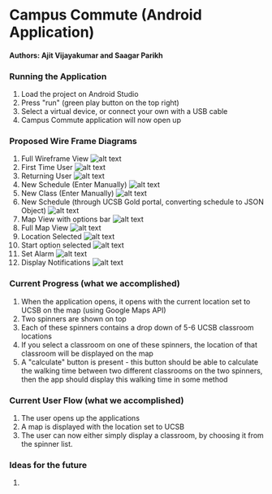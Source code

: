 # Campus Commute (Android Application)
#### Authors: Ajit Vijayakumar and Saagar Parikh 
### Running the Application 
1. Load the project on Android Studio 
2. Press "run" (green play button on the top right)
3. Select a virtual device, or connect your own with a USB cable 
4. Campus Commute application will now open up

### Proposed Wire Frame Diagrams 
1. Full Wireframe View 
![alt text](https://github.com/ajitvijay/cs56-android-calculate-walking-time/blob/master/campusCommuteWireframe/Full_Wireframe.jpg)
2. First Time User 
![alt text](https://github.com/ajitvijay/cs56-android-calculate-walking-time/blob/master/campusCommuteWireframe/FirstTimeUser.jpg)
3. Returning User
![alt text](https://github.com/ajitvijay/cs56-android-calculate-walking-time/blob/master/campusCommuteWireframe/ReturningUser.jpg)
4. New Schedule (Enter Manually) 
![alt text](https://github.com/ajitvijay/cs56-android-calculate-walking-time/blob/master/campusCommuteWireframe/NewScheduleManual.jpg)
5. New Class (Enter Manually) 
![alt text](https://github.com/ajitvijay/cs56-android-calculate-walking-time/blob/master/campusCommuteWireframe/NewCourse.jpg)
6. New Schedule (through UCSB Gold portal, converting schedule to JSON Object)
![alt text](https://github.com/ajitvijay/cs56-android-calculate-walking-time/blob/master/campusCommuteWireframe/NewScheduleGold.jpg)
7. Map View with options bar
![alt text](https://github.com/ajitvijay/cs56-android-calculate-walking-time/blob/master/campusCommuteWireframe/Map_View.jpg)
8. Full Map View 
![alt text](https://github.com/ajitvijay/cs56-android-calculate-walking-time/blob/master/campusCommuteWireframe/FullMapView.jpg)
9. Location Selected 
![alt text](https://github.com/ajitvijay/cs56-android-calculate-walking-time/blob/master/campusCommuteWireframe/LocationSelected.jpg)
10. Start option selected 
![alt text](https://github.com/ajitvijay/cs56-android-calculate-walking-time/blob/master/campusCommuteWireframe/StartSelected.jpg)
11. Set Alarm 
![alt text](https://github.com/ajitvijay/cs56-android-calculate-walking-time/blob/master/campusCommuteWireframe/Alarm.jpg)
12. Display Notifications 
![alt text](https://github.com/ajitvijay/cs56-android-calculate-walking-time/blob/master/campusCommuteWireframe/DisplayNotifs.jpg)

### Current Progress (what we accomplished) 
1. When the application opens, it opens with the current location set to UCSB on the map (using Google Maps API)
2. Two spinners are shown on top 
3. Each of these spinners contains a drop down of 5-6 UCSB classroom locations 
4. If you select a classroom on one of these spinners, the location of that classroom will be displayed on the map 
5. A "calculate" button is present - this button should be able to calculate the walking time between two different classrooms on the two spinners, 
then the app should display this walking time in some method 

### Current User Flow (what we accomplished) 
1. The user opens up the applications
2. A map is displayed with the location set to UCSB 
3. The user can now either simply display a classroom, by choosing it from the spinner list. 

### Ideas for the future 
1. 

